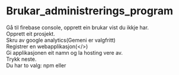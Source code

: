# Brukar_administrerings_program
Gå til firebase console, opprett ein brukar vist du ikkje har.<br>
Opprett eit prosjekt.<br>
Skru av google analytics(Gemeni er valgfritt)<br>
Registrer en webapplikasjon(</>)<br>
Gi applikasjonen eit namn og la hosting vere av.<br>
Trykk neste.<br>
Du har to valg: npm eller <script> tag<br>
Trykk på script tag og kopier disse verdiane frå firebase config<br>
<ul>
  <li>apiKey</li>
  <li>authDomain</li>
  <li>projectId</li>
  <li>storageBucket</li>
  <li>messagingSenderId</li>
  <li>appId</li>
  
</ul>

Gå inn på authentication<br>
Trykk på get started<br>
Gå på email/password og skru den på<br>
Gå til users og lag en ny brukar.<br>
Du treng ikkje å skrive inn dit ekte epost vist du ikkje ønska(Eksempel: test@fake.mail)<br>
På høyre side finn du en dropdown meny som heit build.<br>

